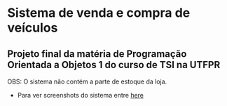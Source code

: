 # Sistema de venda e compra de veículos

## Projeto final da matéria de Programação Orientada a Objetos 1 do curso de TSI na UTFPR

OBS: O sistema não contém a parte de estoque da loja.

* Para ver screenshots do sistema entre [here](https://drive.google.com/drive/folders/1lmvWOaSSS5HKAh-V_93A-uDeDgxnkkZ9?usp=share_link)